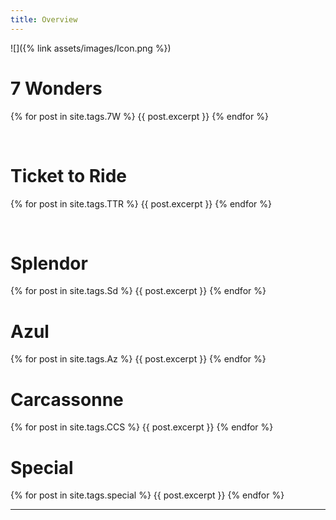 ```yaml
---
title: Overview
---
```

![]({% link assets/images/Icon.png %})
# 7 Wonders
{% for post in site.tags.7W %}
{{ post.excerpt }}
{% endfor %}

<br>


# Ticket to Ride
{% for post in site.tags.TTR %}
{{ post.excerpt }}
{% endfor %}

<br>

# Splendor
{% for post in site.tags.Sd %}
{{ post.excerpt }}
{% endfor %}
<br>

# Azul
{% for post in site.tags.Az %}
{{ post.excerpt }}
{% endfor %}
<br>

# Carcassonne
{% for post in site.tags.CCS %}
{{ post.excerpt }}
{% endfor %}
<br>

# Special
{% for post in site.tags.special %}
{{ post.excerpt }}
{% endfor %}
<br>

---



